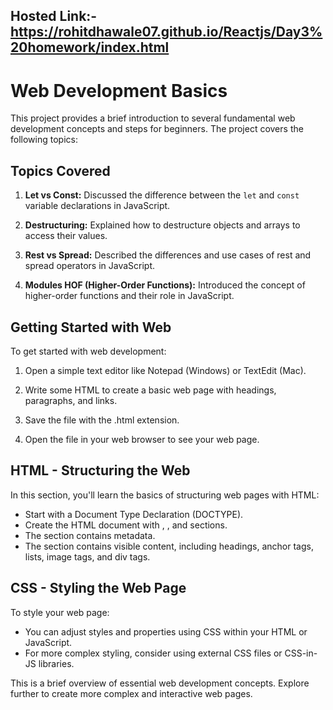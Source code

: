 ## Hosted Link:- https://rohitdhawale07.github.io/Reactjs/Day3%20homework/index.html

# Web Development Basics

This project provides a brief introduction to several fundamental web development concepts and steps for beginners. 
The project covers the following topics:

## Topics Covered

1. **Let vs Const:** Discussed the difference between the `let` and `const` variable declarations in JavaScript.

2. **Destructuring:** Explained how to destructure objects and arrays to access their values.

3. **Rest vs Spread:** Described the differences and use cases of rest and spread operators in JavaScript.

4. **Modules HOF (Higher-Order Functions):** Introduced the concept of higher-order functions and their role in JavaScript.

## Getting Started with Web

To get started with web development:

1. Open a simple text editor like Notepad (Windows) or TextEdit (Mac).

2. Write some HTML to create a basic web page with headings, paragraphs, and links.

3. Save the file with the .html extension.

4. Open the file in your web browser to see your web page.

## HTML - Structuring the Web

In this section, you'll learn the basics of structuring web pages with HTML:

- Start with a Document Type Declaration (DOCTYPE).
- Create the HTML document with <html>, <head>, and <body> sections.
- The <head> section contains metadata.
- The <body> section contains visible content, including headings, anchor tags, lists, image tags, and div tags.

## CSS - Styling the Web Page

To style your web page:

- You can adjust styles and properties using CSS within your HTML or JavaScript.
- For more complex styling, consider using external CSS files or CSS-in-JS libraries.

This is a brief overview of essential web development concepts. Explore further to create more complex and interactive web pages.
